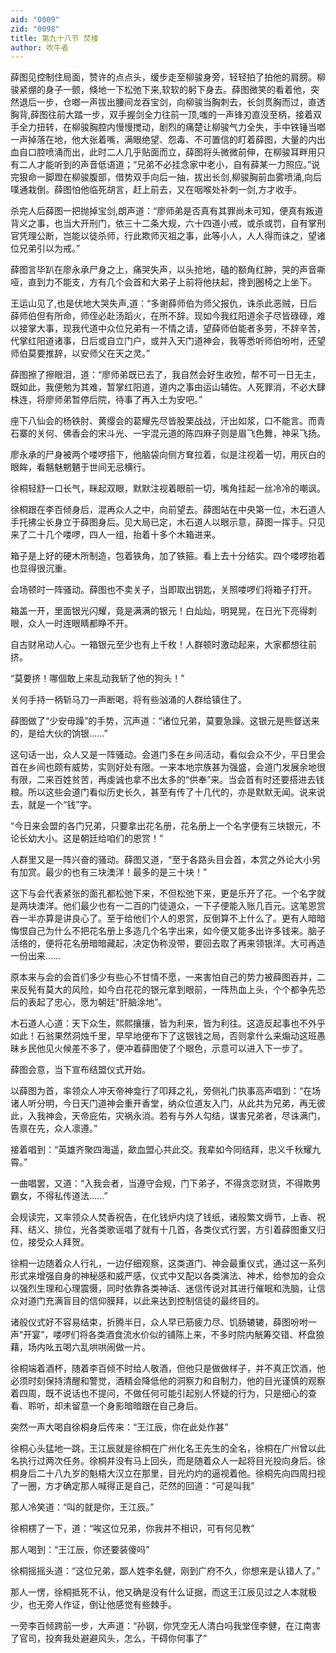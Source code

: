 ```yaml
---
aid: "0009"
zid: "0098"
title: 第九十八节 焚楼
author: 吹牛者
---
```


薛图见控制住局面，赞许的点点头，缓步走至柳骏身旁，轻轻拍了拍他的肩膀。柳骏紧绷的身子一颤，倏地一下松弛下来,软软的躬下身去。薛图微笑的看着他，突然退后一步，仓啷一声拔出腰间龙吞宝剑，向柳骏当胸刺去，长剑贯胸而过，直透胸背,薛图往前大踏一步，双手握剑全力往前一顶,嗤的一声锋刃直没至柄，接着双手全力扭转，在柳骏胸腔内慢慢搅动，剧烈的痛楚让柳骏气力全失，手中铁锤当啷一声掉落在地，他大张着嘴，满眼绝望、怨毒、不可置信的盯着薛图，大量的内出血自口腔喷涌而出，此时二人几乎贴面而立，薛图将头微微前伸，在柳骏耳畔用只有二人才能听到的声音低语道；“兄弟不必挂念家中老小，自有薛某一力照应。”说完狠命一脚蹬在柳骏腹部，借势双手向后一抽，拔出长剑,柳骏胸前血雾喷涌,向后噗通栽倒。薛图怕他临死胡言，赶上前去，又在咽喉处补刺一剑,方才收手。

杀完人后薛图一把抛掉宝剑,朗声道：“廖师弟是否真有其罪尚未可知，便真有叛道背义之事，也当大开刑门，依三十二条大规，六十四道小戒，或杀或罚，自有掌刑官凭理公断，岂能以徒杀师，行此欺师灭祖之事，此等小人，人人得而诛之，望诸位兄弟引以为戒。”

薛图言毕趴在廖永承尸身之上，痛哭失声，以头抢地，磕的额角红肿，哭的声音嘶哑，直到力不能支，方有几个会首和大弟子上前将他扶起，搀到圈椅之上坐下。

王运山见了,也是伏地大哭失声,道：“多谢薛师伯为师父报仇，诛杀此恶贼，日后薛师伯但有所命，师侄必赴汤蹈火，在所不辞。现如今我红阳道余子尽皆碌碌，难以接掌大事，现我代道中众位兄弟有一不情之请，望薛师伯能者多劳，不辞辛苦，代掌红阳道诸事，日后或自立门户，或并入天门道神会，我等悉听师伯吩咐，还望师伯莫要推辞，以安师父在天之灵。”

薛图擦了擦眼泪，道：“廖师弟既已去了，我自然会好生收殓，帮不可一日无主，既如此，我便勉为其难，暂掌红阳道，道内之事由运山辅佐。人死罪消，不必大肆株连，将廖师弟暂停后院，待事了再入土为安吧。”

座下八仙会的杨铁肘、黄缨会的葛耀先尽皆股栗战战，汗出如浆，口不能言。而青石寨的关何、佛香会的宋斗光、一宇混元道的陈四麻子则是眉飞色舞，神采飞扬。

廖永承的尸身被两个喽啰搭下，他脑袋向侧方耷拉着，似是注视着一切，用灰白的眼眸，看魑魅魍魉于世间无忌横行。

徐桐轻舒一口长气，眯起双眼，默默注视着眼前一切，嘴角挂起一丝冷冷的嘲讽。

徐桐跟在李百倾身后，混再众人之中，向前望去。薛图站在中央第一位，木石道人手托拂尘长身立于薛图身后。见大局已定，木石道人以眼示意，薛图一挥手。只见来了二十几个喽啰，四人一组，抬着十多个木箱进来。

箱子是上好的硬木所制造，包着铁角，加了铁箍。看上去十分结实。四个喽啰抬着也显得很沉重。

会场顿时一阵骚动。薛图也不卖关子，当即取出钥匙，关照喽啰们将箱子打开。

箱盖一开，里面银光闪耀，竟是满满的银元！白灿灿，明晃晃，在日光下亮得刺眼，众人一时连眼睛都睁不开。



自古财帛动人心。一箱银元至少也有上千枚！人群顿时激动起来，大家都想往前挤。

“莫要挤！哪個敢上来乱动我斩了他的狗头！”

关何手持一柄斩马刀一声断喝，将有些汹涌的人群给镇住了。

薛图做了“少安毋躁”的手势，沉声道：“诸位兄弟，莫要急躁。这银元是熊督送来的，是给大伙的饷银……”

这句话一出，众人又是一阵骚动。会道门多在乡间活动，看似会众不少，平日里会首在乡间也颇有威势，实则好处有限。一来本地宗族甚为强盛，会道门发展余地很有限，二来百姓贫苦，再虔诚也拿不出太多的“供奉”来。当会首有时还要搭进去钱粮。所以这些会道门看似历史长久，甚至有传了十几代的，亦是默默无闻。说来说去，就是一个“钱”字。

“今日来会盟的各门兄弟，只要拿出花名册，花名册上一个名字便有三块银元，不论长幼大小。这是朝廷给咱们的恩赏！”

人群里又是一阵兴奋的骚动。薛图又道，“至于各路头目会首，本赏之外论大小另有加赏。最少的也有三块澳洋！最多的是三十块！”

这下与会代表紧张的面孔都松弛下来，不但松弛下来，更是乐开了花。一个名字就是两块澳洋。他们最少也有一二百的门徒道众，一下子便能入账几百元。这笔恩赏吞一半亦算是讲良心了。至于给他们个人的恩赏，反倒算不上什么了。更有人暗暗悔恨自己为什么不把花名册上多造几个名字出来，如今便又能多出许多钱来。脑子活络的，便将花名册暗暗藏起，决定伪称没带，要回去取了再来领银洋。大可再造一份出来……

原本来与会的会首们多少有些心不甘情不愿，一来害怕自己的势力被薛图吞并，二来反髡有莫大的风险，如今白花花的银元拿到眼前，一阵热血上头，个个都争先恐后的表起了忠心，愿为朝廷“肝脑涂地”。

木石道人心道：天下众生，熙熙攘攘，皆为利来，皆为利往。这造反起事也不外乎如此！石翁果然洞烛千里，早早地便布下了这银钱之局，否则拿什么来煽动这班愚昧乡民他见火候差不多了，便冲着薛图使了个眼色，示意可以进入下一步了。

薛图会意，当下宣布结盟仪式开始。

以薛图为首，率领众人冲天帝神龛行了叩拜之礼，旁侧礼门执事高声唱到：“在场诸人听分明，今日天门道神会重开香堂，纳众位道友入门，从此共为兄弟，再无彼此，入我神会，天帝庇佑，灾祸永消。若有与外人勾结，谋害兄弟者，尽诛满门，告禀在先，众人凛遵。”

接着唱到：“英雄齐聚四海遥，歃血盟心共此交。我辈如今同结拜，忠义千秋耀九霄。”

一曲唱罢，又道：“入我会者，当遵守会规，门下弟子，不得贪恋财货，不得欺男霸女，不得私传道法……”

会规读完，又率领众人焚香祝告，在化钱炉内烧了钱纸，诸般繁文缛节，上香、祝拜、结义、排位，光各类歌谣唱了就有十几首，各类仪式行罢，方引着薛图重又归位，接受众人拜贺。

徐桐一边随着众人行礼，一边仔细观察，这类道门、神会最重仪式，通过这一系列形式来增强自身的神秘感和威严感，仪式中又配以各类演法、神术，给参加的会众以强烈生理和心理震慑，同时依靠各类神话、迷信传说对其进行催眠和洗脑，让信众对道门充满盲目的信仰膜拜，以此来达到控制信徒的最终目的。

诸般仪式好不容易结束，折腾半日，众人早已筋疲力尽、饥肠辘辘，薛图吩咐一声“开宴”，喽啰们将各类酒食流水价似的铺陈上来，不多时院内觥筹交错、杯盘狼藉，场内吆五喝六乱哄哄闹做一片。

徐桐端着酒杯，随着李百倾不时给人敬酒，但他只是做做样子，并不真正饮酒，他必须时刻保持清醒和警觉，酒精会降低他的洞察力和自制力，他的目光谨慎的观察着四周，既不说话也不提问，不做任何可能引起别人怀疑的行为，只是细心的查看、聆听，却未留意一个身影暗暗跟在自己身后。

突然一声大喝自徐桐身后传来：“王江辰，你在此处作甚”

徐桐心头猛地一跳，王江辰就是徐桐在广州化名王先生的全名，徐桐在广州曾以此名执行过两次任务。徐桐并没有马上回头，而是随着众人一起将目光投向身后。徐桐身后二十八九岁的魁梧大汉立在那里，目光灼灼的逼视着他。徐桐先向四周扫视了一圈，方才确定那人喊得正是自己，茫然的回道：“可是叫我”

那人冷笑道：“叫的就是你，王江辰。”

徐桐楞了一下，道：“唉这位兄弟，你我并不相识，可有何见教”

那人喝到：“王江辰，你还要装傻吗”

徐桐摇摇头道：“这位兄弟，鄙人姓李名健，刚到广府不久，你想来是认错人了。”

那人一愣，徐桐抵死不认，他又确是没有什么证据，而这王江辰见过之人本就极少，也无旁人作证，倒让他感觉有些棘手。

一旁李百倾跨前一步，大声道：“孙钢，你凭空无人清白吗我堂侄李健，在江南害了官司，投奔我处避避风头，怎么，干碍你何事了”

